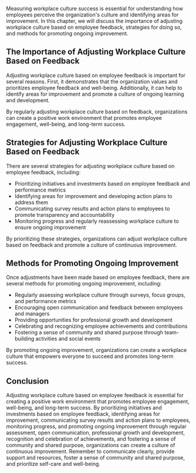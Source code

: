 
Measuring workplace culture success is essential for understanding how employees perceive the organization's culture and identifying areas for improvement. In this chapter, we will discuss the importance of adjusting workplace culture based on employee feedback, strategies for doing so, and methods for promoting ongoing improvement.

The Importance of Adjusting Workplace Culture Based on Feedback
---------------------------------------------------------------

Adjusting workplace culture based on employee feedback is important for several reasons. First, it demonstrates that the organization values and prioritizes employee feedback and well-being. Additionally, it can help to identify areas for improvement and promote a culture of ongoing learning and development.

By regularly adjusting workplace culture based on feedback, organizations can create a positive work environment that promotes employee engagement, well-being, and long-term success.

Strategies for Adjusting Workplace Culture Based on Feedback
------------------------------------------------------------

There are several strategies for adjusting workplace culture based on employee feedback, including:

* Prioritizing initiatives and investments based on employee feedback and performance metrics
* Identifying areas for improvement and developing action plans to address them
* Communicating survey results and action plans to employees to promote transparency and accountability
* Monitoring progress and regularly reassessing workplace culture to ensure ongoing improvement

By prioritizing these strategies, organizations can adjust workplace culture based on feedback and promote a culture of continuous improvement.

Methods for Promoting Ongoing Improvement
-----------------------------------------

Once adjustments have been made based on employee feedback, there are several methods for promoting ongoing improvement, including:

* Regularly assessing workplace culture through surveys, focus groups, and performance metrics
* Encouraging open communication and feedback between employees and managers
* Providing opportunities for professional growth and development
* Celebrating and recognizing employee achievements and contributions
* Fostering a sense of community and shared purpose through team-building activities and social events

By promoting ongoing improvement, organizations can create a workplace culture that empowers everyone to succeed and promotes long-term success.

Conclusion
----------

Adjusting workplace culture based on employee feedback is essential for creating a positive work environment that promotes employee engagement, well-being, and long-term success. By prioritizing initiatives and investments based on employee feedback, identifying areas for improvement, communicating survey results and action plans to employees, monitoring progress, and promoting ongoing improvement through regular assessment, open communication, professional growth and development, recognition and celebration of achievements, and fostering a sense of community and shared purpose, organizations can create a culture of continuous improvement. Remember to communicate clearly, provide support and resources, foster a sense of community and shared purpose, and prioritize self-care and well-being.
